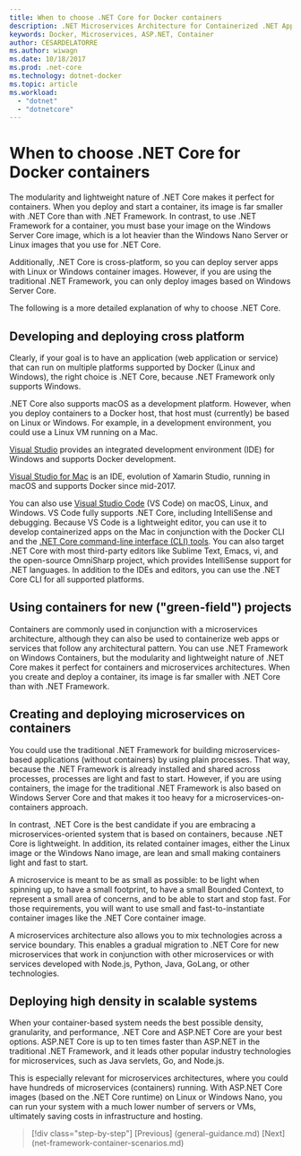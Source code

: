```yaml
---
title: When to choose .NET Core for Docker containers
description: .NET Microservices Architecture for Containerized .NET Applications | When to choose .NET Core for Docker containers
keywords: Docker, Microservices, ASP.NET, Container
author: CESARDELATORRE
ms.author: wiwagn
ms.date: 10/18/2017
ms.prod: .net-core
ms.technology: dotnet-docker
ms.topic: article
ms.workload: 
  - "dotnet"
  - "dotnetcore"
---
```

# When to choose .NET Core for Docker containers

The modularity and lightweight nature of .NET Core makes it perfect for containers. When you deploy and start a container, its image is far smaller with .NET Core than with .NET Framework. In contrast, to use .NET Framework for a container, you must base your image on the Windows Server Core image, which is a lot heavier than the Windows Nano Server or Linux images that you use for .NET Core.

Additionally, .NET Core is cross-platform, so you can deploy server apps with Linux or Windows container images. However, if you are using the traditional .NET Framework, you can only deploy images based on Windows Server Core.

The following is a more detailed explanation of why to choose .NET Core.

## Developing and deploying cross platform

Clearly, if your goal is to have an application (web application or service) that can run on multiple platforms supported by Docker (Linux and Windows), the right choice is .NET Core, because .NET Framework only supports Windows.

.NET Core also supports macOS as a development platform. However, when you deploy containers to a Docker host, that host must (currently) be based on Linux or Windows. For example, in a development environment, you could use a Linux VM running on a Mac.

[Visual Studio](https://www.visualstudio.com/) provides an integrated development environment (IDE) for Windows and supports Docker development. 

[Visual Studio for Mac](https://www.visualstudio.com/vs/visual-studio-mac/) is an IDE, evolution of Xamarin Studio, running in macOS and supports Docker since mid-2017.

You can also use [Visual Studio Code](https://code.visualstudio.com/) (VS Code) on macOS, Linux, and Windows. VS Code fully supports .NET Core, including IntelliSense and debugging. Because VS Code is a lightweight editor, you can use it to develop containerized apps on the Mac in conjunction with the Docker CLI and the [.NET Core command-line interface (CLI) tools](../../../core/tools/index.md). You can also target .NET Core with most third-party editors like Sublime Text, Emacs, vi, and the open-source OmniSharp project, which provides IntelliSense support for .NET languages. In addition to the IDEs and editors, you can use the .NET Core CLI for all supported platforms.

## Using containers for new ("green-field") projects

Containers are commonly used in conjunction with a microservices architecture, although they can also be used to containerize web apps or services that follow any architectural pattern. You can use .NET Framework on Windows Containers, but the modularity and lightweight nature of .NET Core makes it perfect for containers and microservices architectures. When you create and deploy a container, its image is far smaller with .NET Core than with .NET Framework.

## Creating and deploying microservices on containers

You could use the traditional .NET Framework for building microservices-based applications (without containers) by using plain processes. That way, because the .NET Framework is already installed and shared across processes, processes are light and fast to start. However, if you are using containers, the image for the traditional .NET Framework is also based on Windows Server Core and that makes it too heavy for a microservices-on-containers approach.

In contrast, .NET Core is the best candidate if you are embracing a microservices-oriented system that is based on containers, because .NET Core is lightweight. In addition, its related container images, either the Linux image or the Windows Nano image, are lean and small making containers light and fast to start.

A microservice is meant to be as small as possible: to be light when spinning up, to have a small footprint, to have a small Bounded Context, to represent a small area of concerns, and to be able to start and stop fast. For those requirements, you will want to use small and fast-to-instantiate container images like the .NET Core container image.

A microservices architecture also allows you to mix technologies across a service boundary. This enables a gradual migration to .NET Core for new microservices that work in conjunction with other microservices or with services developed with Node.js, Python, Java, GoLang, or other technologies.

## Deploying high density in scalable systems

When your container-based system needs the best possible density, granularity, and performance, .NET Core and ASP.NET Core are your best options. ASP.NET Core is up to ten times faster than ASP.NET in the traditional .NET Framework, and it leads other popular industry technologies for microservices, such as Java servlets, Go, and Node.js.

This is especially relevant for microservices architectures, where you could have hundreds of microservices (containers) running. With ASP.NET Core images (based on the .NET Core runtime) on Linux or Windows Nano, you can run your system with a much lower number of servers or VMs, ultimately saving costs in infrastructure and hosting.


>[!div class="step-by-step"]
[Previous] (general-guidance.md)
[Next] (net-framework-container-scenarios.md)
